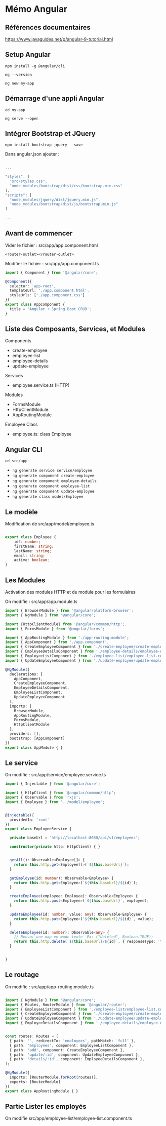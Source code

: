 # Mémo Angular

## Références documentaires

https://www.javaguides.net/p/angular-9-tutorial.html

## Setup Angular

`npm install -g @angular/cli`

`ng --version`

`ng new my-app`

## Démarrage d'une appli Angular

`cd my-app`

`ng serve --open`

## Intégrer Bootstrap et JQuery

`npm install bootstrap jquery --save`

Dans angular.json ajouter :

```javascript

...
 
"styles": [
  "src/styles.css",
  "node_modules/bootstrap/dist/css/bootstrap.min.css"
],
"scripts": [
  "node_modules/jquery/dist/jquery.min.js",
  "node_modules/bootstrap/dist/js/bootstrap.min.js"
]
 
...

```

## Avant de commencer

Vider le fichier : src/app/app.component.html

```
<router-outlet></router-outlet>
```

Modifier le fichier : src/app/app.component.ts

```typescript
import { Component } from '@angular/core';

@Component({
  selector: 'app-root',
  templateUrl: './app.component.html',
  styleUrls: ['./app.component.css']
})
export class AppComponent {
  title = 'Angular + Spring Boot CRUD';
}
```

## Liste des Composants, Services, et Modules

Components
* create-employee
* employee-list
* employee-details
* update-employee

Services
* employee.service.ts (HTTP)

Modules
* FormsModule
* HttpClientModule
* AppRoutingModule

Employee Class
* employee.ts: class Employee

## Angular CLI

`cd src/app`

- `ng generate service service/employee`
- `ng generate component create-employee`
- `ng generate component employee-details`
- `ng generate component employee-list`
- `ng generate component update-employee`
- `ng generate class model/Employee`

## Le modèle

Modification de src/app/model/employee.ts

```typescript

export class Employee {
    id?: number;
    firstName: string;
    lastName: string;
    email: string;
    active: boolean;
}

```

## Les Modules

Activation des modules HTTP et du module pour les formulaires

On modifie : src/app/app.module.ts

```typescript
import { BrowserModule } from '@angular/platform-browser';
import { NgModule } from '@angular/core';

import {HttpClientModule} from '@angular/common/http';
import { FormsModule } from '@angular/forms';

import { AppRoutingModule } from './app-routing.module';
import { AppComponent } from './app.component';
import { CreateEmployeeComponent } from './create-employee/create-employee.component';
import { EmployeeDetailsComponent } from './employee-details/employee-details.component';
import { EmployeeListComponent } from './employee-list/employee-list.component';
import { UpdateEmployeeComponent } from './update-employee/update-employee.component';

@NgModule({
  declarations: [
    AppComponent,
    CreateEmployeeComponent,
    EmployeeDetailsComponent,
    EmployeeListComponent,
    UpdateEmployeeComponent
  ],
  imports: [
    BrowserModule,
    AppRoutingModule,
    FormsModule,
    HttpClientModule
  ],
  providers: [],
  bootstrap: [AppComponent]
})
export class AppModule { }
```

## Le service



On modifie : src/app/service/employee.service.ts

```typescript
import { Injectable } from '@angular/core';

import { HttpClient } from '@angular/common/http';
import { Observable } from 'rxjs';
import { Employee } from '../model/employee';


@Injectable({
  providedIn: 'root'
})
export class EmployeeService {

  private baseUrl = 'http://localhost:8080/api/v1/employees';

  constructor(private http: HttpClient) { }


  getAll(): Observable<Employee[]> {
    return this.http.get<Employee[]>(`${this.baseUrl}`);
  }

  getEmployee(id: number): Observable<Employee> {
    return this.http.get<Employee>(`${this.baseUrl}/${id}`);
  }

  createEmployee(employee: Employee): Observable<Employee> {
    return this.http.post<Employee>(`${this.baseUrl}`, employee);
  }

  updateEmployee(id: number, value: any): Observable<Employee> {
    return this.http.put<Employee>(`${this.baseUrl}/${id}`, value);
  }

  deleteEmployee(id: number): Observable<any> {
    // Renvoi une map en mode texte  Ex: ("deleted", Boolean.TRUE);
    return this.http.delete(`${this.baseUrl}/${id}`, { responseType: 'text' });
  }


}
```

## Le routage

On modifie : src/app/app-routing.module.ts

```typescript

import { NgModule } from '@angular/core';
import { Routes, RouterModule } from '@angular/router';
import { EmployeeListComponent } from './employee-list/employee-list.component';
import { CreateEmployeeComponent } from './create-employee/create-employee.component';
import { UpdateEmployeeComponent } from './update-employee/update-employee.component';
import { EmployeeDetailsComponent } from './employee-details/employee-details.component';


const routes: Routes = [
  { path: '', redirectTo: 'employees', pathMatch: 'full' },
  { path: 'employees', component: EmployeeListComponent },
  { path: 'add', component: CreateEmployeeComponent },
  { path: 'update/:id', component: UpdateEmployeeComponent },
  { path: 'details/:id', component: EmployeeDetailsComponent },
];

@NgModule({
  imports: [RouterModule.forRoot(routes)],
  exports: [RouterModule]
})
export class AppRoutingModule { }

```

## Partie Lister les employés

On modifie src/app/employee-list/employee-list.component.ts
